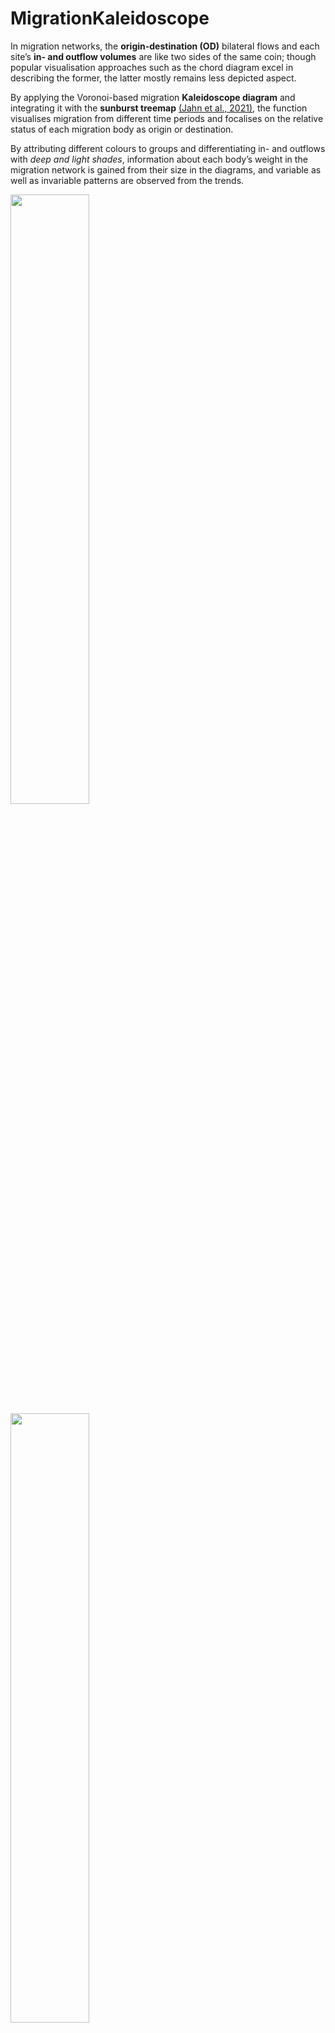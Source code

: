 # MigrationKaleidoscope

In migration networks, the **origin-destination (OD)** bilateral flows and each site’s **in- and outflow volumes** are like two sides of the same coin; though popular visualisation approaches such as the chord diagram excel in describing the former, the latter mostly remains less depicted aspect. <br />

By applying the Voronoi-based migration **Kaleidoscope diagram** and integrating it with the **sunburst treemap** [(Jahn et al., 2021)](https://github.com/m-jahn/WeightedTreemaps), the function visualises migration from different time periods and focalises on the relative status of each migration body as origin or destination. <br />

By attributing different colours to groups and differentiating in- and outflows with *deep and light shades*, information about each body’s weight in the migration network is gained from their size in the diagrams, and variable as well as invariable patterns are observed from the trends. 

<img src="https://github.com/Zhibin-Xu/MigrationKaleidoscope/blob/main/MigrationKaleidoscope.png" width=50% height=50%>

<img src="https://github.com/Zhibin-Xu/MigrationKaleidoscope/blob/main/StackedBarplot.png" width=50% height=50%>

## Introduction
>  [Gu and Xu (2022)](https://doi.org/10.1177/23998083221082916) present a diachronic visualisation of China’s internal migration patterns at the country, region and province level simultaneously. They achieve this through an innovative repurposing and expansion of the Voronoi-based Kaleidoscope diagram developed by the [German Federal Statistical Office (2022)](https://www.destatis.de/EN/Themes/Economy/Prices/Consumer-Price-Index/price-kaleidoscope-overview.html) for monitoring price trends of goods and services ... The three short articles published as “Featured graphics” in this issue provide excellent examples of what we are looking for in future submissions.<br />
>  
>  ——***Environment and Planning B: Urban Analytics and City Science*** Editorial, [First Published April 19, 2022](https://doi.org/10.1177/23998083221096895)

## Installation

Use the following code to install from GitHub.

```bash
devtools::install_github("Zhibin-Xu/MigrationKaleidoscope")
```

## Data Format 
 
 <img src="https://github.com/Zhibin-Xu/MigrationKaleidoscope/blob/main/DataFormat.png" width=100% height=100%>
 
 - **The Hierarchies:** The hierarchies are named h1, h2 ... etc., note that the level to be labeled can be customized, such as **"Beijing 4.23"** serves both as the second level indicator and a label string. Meanwhile, the lowest level should end with **"-in"** and **"-out"**.
 - **The color:** A numeric series starting from 1 and should be in accordance with the label level. The color column should be sorted in ascending order.
 - **The value:** Values defining the cells' and labels' sizes.
 - **The year:** Year for the time series.
 
## Usage
The package requires 4 compulsory parameters:
- **data_name:** the name of the csv file for data input that has been described above, such as **"xx.csv"**. 
- **label_level:** the level of the hierarchical data to be used for labeling, such as **2**.
- **color_palette_original:** the hex color codes for representing different groups of data, should be of the same length as the labeled level, such as **c("#ee3437","#0081c1","#9d55a2","#0bae57")**.
- **year:** the year selected to present the data, should be one of the **year** column elements.<br />

as well as 3 optional parameters:
- **seed:** the seed to initiate the Kaleidoscope diagram, for different seeds give rise to different or even zero patterns, depending on the convergence of the state.
- **title:** the title for the stacked barplots, should be in quotes.
- **subtitle:** the subtitle for the stacked barplots, should also be in quotes.
 
 After all parameters are determined, run the following codes with sample data:

```bash
library(MigrationKaleidoscope)
MigrationKaleidoscope(data_name = "MigrationChina.csv",
                      label_level = 2,
                      color_palette_original = c("#ee3437","#0081c1",
                                                 "#9d55a2","#0bae57"),
                      year = "2010-2015",seed = 114,
                      title = "China's Internal Migration (Million)",
                      subtitle = "source: National Population Census of the People's Republic of China"
)
```

## Citation
Please cite in this form (APA for example):

> Gu, H., & Xu, Z. (2022). Kaleidoscope visualisation of China’s internal migration, 1985–2020. *Environment and Planning B: Urban Analytics and City Science*. https://doi.org/10.1177/23998083221082916

## Acknowledgements
This package relies greatly on the seminal work of [Michael Jahn, David Leslie and Ahmadou Dicko (2021)](https://github.com/m-jahn/WeightedTreemaps) which makes possible the creation of voronoi and sunburst treemaps. Based on their original version of treemaps, this package integrated voronoi and sunburst diagrams as well as attached circular labels to better illustrate the values of each component. We would like to extend our genuine gratitude to their generous contribution and devotion.
